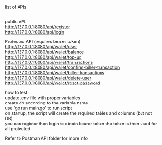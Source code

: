list of APIs<br /><br />

public API:<br />
http://127.0.0.1:8080/api/register<br />
http://127.0.0.1:8080/api/login<br />

Protected API (requires bearer token):<br />
http://127.0.0.1:8080/api/wallet/user<br />
http://127.0.0.1:8080/api/wallet/balance<br />
http://127.0.0.1:8080/api/wallet/top-up<br />
http://127.0.0.1:8080/api/wallet/transactions<br />
http://127.0.0.1:8080/api/wallet/confirm-biller-transaction<br />
http://127.0.0.1:8080/api/wallet/biller-transactions<br />
http://127.0.0.1:8080/api/wallet/delete-user<br />
http://127.0.0.1:8080/api/wallet/reset-password<br />

how to test:<br />
update .env file with proper variables<br />
create db according to the variable name<br />
use 'go run main.go' to run script<br />
on startup, the script will create the required tables and columns (but not DB)<br />
you can register then login to obtain bearer token
the token is then used for all protected<br /> 

Refer to Postman API folder for more info<br />
